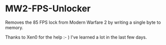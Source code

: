 # MW2-FPS-Unlocker
Removes the 85 FPS lock from Modern Warfare 2 by writing a single byte to memory.

Thanks to Xen0 for the help :- ) I've learned a lot in the last few days.

